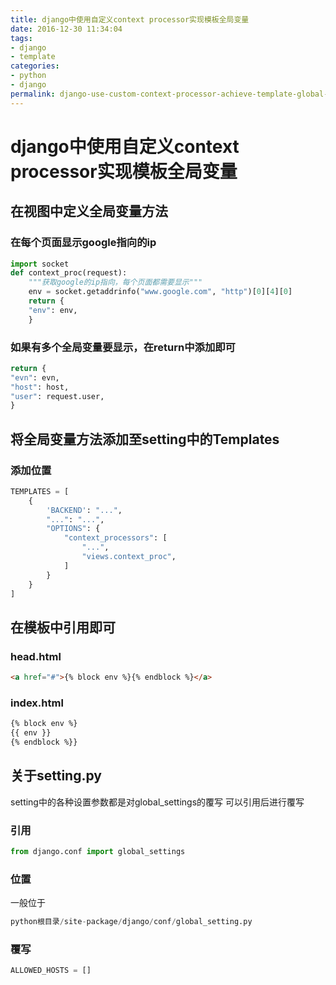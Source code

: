 ```yaml
---
title: django中使用自定义context processor实现模板全局变量
date: 2016-12-30 11:34:04
tags:
- django
- template
categories:
- python
- django
permalink: django-use-custom-context-processor-achieve-template-global-variables
---
```


django中使用自定义context processor实现模板全局变量
====

## 在视图中定义全局变量方法
<!--more-->
### 在每个页面显示google指向的ip
```python
import socket
def context_proc(request):
    """获取google的ip指向，每个页面都需要显示"""
    env = socket.getaddrinfo("www.google.com", "http")[0][4][0]
    return {
    "env": env,
    }
```

### 如果有多个全局变量要显示，在return中添加即可
```python
return {
"evn": evn,
"host": host,
"user": request.user,
}
```

## 将全局变量方法添加至setting中的Templates

### 添加位置
```python
TEMPLATES = [
    {
        'BACKEND': "...",
        "...": "...",
        "OPTIONS": {
            "context_processors": [
                "...",
                "views.context_proc",
            ]
        }
    }
]
```

## 在模板中引用即可

### head.html
```html
<a href="#">{% block env %}{% endblock %}</a>
```

### index.html
```html
{% block env %}
{{ env }}
{% endblock %}}
```

## 关于setting.py

setting中的各种设置参数都是对global_settings的覆写
可以引用后进行覆写
### 引用
```python
from django.conf import global_settings
```

### 位置
一般位于
```python
python根目录/site-package/django/conf/global_setting.py
```
### 覆写
```python
ALLOWED_HOSTS = []
```